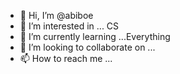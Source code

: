 - 👋 Hi, I’m @abiboe
- 👀 I’m interested in ... CS
- 🌱 I’m currently learning ...Everything
- 💞️ I’m looking to collaborate on ...
- 📫 How to reach me ...

<!---
abiboe/abiboe is a ✨ special ✨ repository because its `README.md` (this file) appears on your GitHub profile.
You can click the Preview link to take a look at your changes.
--->
